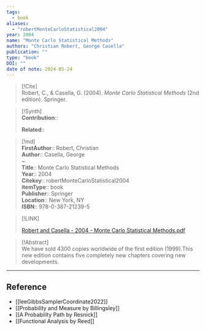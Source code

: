 ```yaml
---
tags:
  - book
aliases:
  - "robertMonteCarloStatistical2004"
year: 2004 
name: "Monte Carlo Statistical Methods"
authors: "Christian Robert, George Casella"
publication: ""
type: "book"
DOI: ""
date of note: 2024-05-24 
---
```


> [!Cite]  
> Robert, C., & Casella, G. (2004). _Monte Carlo Statistical Methods_ (2nd edition). Springer.

>[!Synth]  
>**Contribution**::  
>  
>**Related**::   
>  
  
>[!md]  
> **FirstAuthor**:: Robert, Christian  
> **Author**:: Casella, George  
~  
> **Title**:: Monte Carlo Statistical Methods  
> **Year**:: 2004  
> **Citekey**:: robertMonteCarloStatistical2004  
> **itemType**:: book  
> **Publisher**:: Springer  
> **Location**:: New York, NY  
> **ISBN**:: 978-0-387-21239-5  

> [!LINK]  
> 
> [Robert and Casella - 2004 - Monte Carlo Statistical Methods.pdf](file:///home/lukexie/Documents/Papers/storage/ZXHCKCZI/Robert%20and%20Casella%20-%202004%20-%20Monte%20Carlo%20Statistical%20Methods.pdf) 
>  

> [!Abstract]  
> We have sold 4300 copies worldwide of the first edition (1999).This new edition contains five completely new chapters covering new developments.  



-----
## Reference
  
- [[leeGibbsSamplerCoordinate2022]]
- [[Probability and Measure by Billingsley]]
- [[A Probability Path by Resnick]]
- [[Functional Analysis by Reed]]